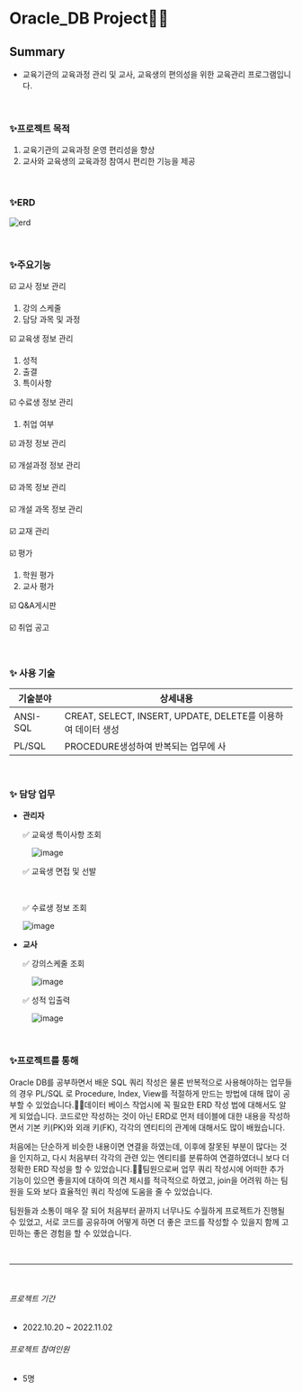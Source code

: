 # Oracle_DB Project👩‍💻

## Summary
- 교육기관의 교육과정 관리 및 교사, 교육생의 편의성을 위한 교육관리 프로그램입니다.


&nbsp;
&nbsp;

### ✨프로젝트 목적
1.  교육기관의 교육과정 운영 편리성을 향상
2.  교사와 교육생의 교육과정 참여시 편리한 기능을 제공

&nbsp;
&nbsp;

### ✨ERD
![erd](https://user-images.githubusercontent.com/111338981/212251556-80c7f33a-01f3-4267-9d5d-0e4360e2aebd.png)

&nbsp;
&nbsp;

### ✨주요기능
☑️ 교사 정보 관리
 1. 강의 스케줄
 2. 담당 과목 및 과정
 
☑️ 교육생 정보 관리
 1. 성적
 2. 출결
 3. 특이사항

☑️ 수료생 정보 관리
 1. 취업 여부

☑️ 과정 정보 관리

☑️ 개설과정 정보 관리

☑️ 과목 정보 관리

☑️ 개설 과목 정보 관리

☑️ 교재 관리

☑️ 평가
 1. 학원 평가
 2. 교사 평가

☑️ Q&A게시판

☑️ 취업 공고


&nbsp;
&nbsp;


### ✨ 사용 기술
| 기술분야 | 상세내용 |
| ------ | ------ |
| ANSI-SQL | CREAT, SELECT, INSERT, UPDATE, DELETE를 이용하여 데이터 생성 |
| PL/SQL | PROCEDURE생성하여 반복되는 업무에 사 |


&nbsp;

### ✨ 담당 업무
- **관리자** 




     ✅ 교육생 특이사항 조회


     &nbsp;
     &nbsp;
     ![image](https://user-images.githubusercontent.com/111338981/214493870-643661d8-2799-410a-9115-fc122fd3dc94.png)
     &nbsp;
     &nbsp;
     
     
     
     
     ✅ 교육생 면접 및 선발


     &nbsp;
     &nbsp;     
     
     
     
     
     ✅ 수료생 정보 조회


     ![image](https://user-images.githubusercontent.com/111338981/214493807-09603760-7476-4adc-88ec-d605e0f63efb.png)
     &nbsp;
     &nbsp;
&nbsp;
&nbsp;
     
- **교사**
&nbsp;
&nbsp;

    ✅ 강의스케줄 조회
    
    
     &nbsp;
     &nbsp;
    ![image](https://user-images.githubusercontent.com/111338981/214493764-ddf77483-578b-41f8-a983-8059cc7880c3.png)
&nbsp;
&nbsp;
&nbsp;



    ✅ 성적 입출력
    
    
     &nbsp;
     &nbsp;
    ![image](https://user-images.githubusercontent.com/111338981/214493839-811301b4-d005-4a1e-ada2-a74f027590a0.png)

&nbsp;
&nbsp;
&nbsp;

### ✨프로젝트를 통해
 Oracle DB를 공부하면서 배운 SQL 쿼리 작성은 물론 반복적으로 사용해야하는 업무들의 경우 PL/SQL 로 Procedure, Index, View를 적절하게 만드는 방법에 대해 많이 공부할 수 있었습니다.데이터 베이스 작업시에 꼭 필요한 ERD 작성 법에 대해서도 알게 되었습니다.
코드로만 작성하는 것이 아닌 ERD로 먼저 테이블에 대한 내용을 작성하면서 기본 키(PK)와 외래 키(FK), 각각의 엔티티의 관계에 대해서도 많이 배웠습니다.

처음에는 단순하게 비슷한 내용이면 연결을 하였는데, 이후에 잘못된 부분이 많다는 것을 인지하고, 다시 처음부터 각각의 관련 있는 엔티티를 분류하여 연결하였더니 보다 더 정확한 ERD 작성을 할 수 있었습니다.팀원으로써 업무 쿼리 작성시에 어떠한 추가 기능이 있으면 좋을지에 대하여 의견 제시를 적극적으로 하였고, join을 어려워 하는 팀원을 도와 보다 효율적인 쿼리 작성에 도움을 줄 수 있었습니다.

팀원들과 소통이 매우 잘 되어 처음부터 끝까지 너무나도 수월하게 프로젝트가 진행될 수 있었고, 서로 코드를 공유하며 어떻게 하면 더 좋은 코드를 작성할 수 있을지 함께 고민하는 좋은 경험을 할 수 있었습니다.



&nbsp;
&nbsp;


---
&nbsp;
&nbsp;
###### _프로젝트 기간_
- 2022.10.20 ~ 2022.11.02


###### _프로젝트 참여인원_
- 5명


